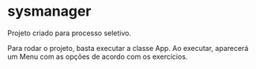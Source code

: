 # sysmanager
Projeto criado para processo seletivo. 

Para rodar o projeto, basta executar a classe App. 
Ao executar, aparecerá um Menu com as opções de acordo com os exercícios. 
